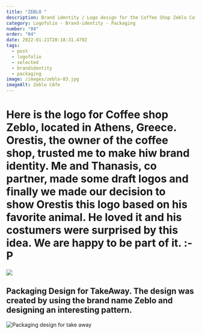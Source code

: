 ```yaml
---
title: "ZEBLO "
description: Brand identity / Logo design for the Coffee Shop Zeblo Cafe "The Original"
category: Logofolio - Brand-identity - Packaging
number: "04"
order: "04"
date: 2022-01-21T20:18:31.479Z
tags:
  - post
  - logofolio
  - selected
  - brandidentity
  - packaging
image: /images/zeblo-03.jpg
imageAlt: Zeblo CAfe
---
```

# Here is the logo for Coffee shop Zeblo, located in Athens, Greece. Orestis, the owner of the coffee shop, trusted me to make hiw brand identity. Me and Thanasis, co partner, made some draft logos and finally we made our decision to show Orestis this logo based on his favorite animal. He loved it and his costumers were surprised by this idea. We are happy to be part of it. :-P

![](/images/zeblo-draft-logos-newnewτελ-01.jpg)

## Packaging Design for TakeAway. The design was created by using the brand name Zeblo and designing an interesting pattern.

![Packaging design for take away](/images/dsfgsd.jpg)